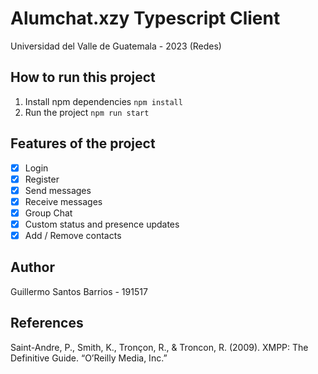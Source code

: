 # Alumchat.xzy Typescript Client
Universidad del Valle de Guatemala - 2023 (Redes)
## How to run this project
1. Install npm dependencies `npm install`
2. Run the project `npm run start`
## Features of the project
- [x] Login
- [x] Register
- [x] Send messages
- [x] Receive messages
- [x] Group Chat
- [x] Custom status and presence updates
- [x] Add / Remove contacts
## Author
Guillermo Santos Barrios - 191517
## References 
Saint-Andre, P., Smith, K., Tronçon, R., & Troncon, R. (2009). XMPP: The Definitive Guide. “O’Reilly Media, Inc.”


